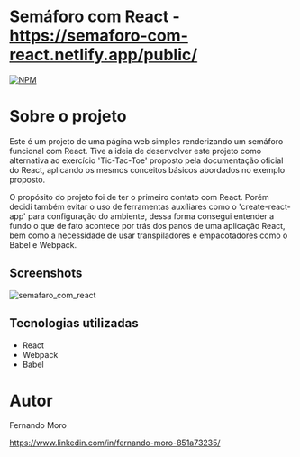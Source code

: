 # Semáforo com React - https://semaforo-com-react.netlify.app/public/
[![NPM](https://img.shields.io/npm/l/react)](https://github.com/MoroFernando/semaforo_com_react/blob/main/LICENSE) 

# Sobre o projeto

Este é um projeto de uma página web simples renderizando um semáforo funcional com React. Tive a ideia de desenvolver este projeto como alternativa ao exercício 'Tic-Tac-Toe' proposto pela documentação oficial do React, aplicando os mesmos conceitos básicos abordados no exemplo proposto. 

O propósito do projeto foi de ter o primeiro contato com React. Porém decidi também evitar o uso de ferramentas auxíliares como o 'create-react-app' para configuração do ambiente, dessa forma consegui entender a fundo o que de fato acontece por trás dos panos de uma aplicação React, bem como a necessidade de usar transpiladores e empacotadores como o Babel e Webpack.

## Screenshots
![semafaro_com_react](https://github.com/MoroFernando/semaforo_com_react/assets/106317313/628d914c-5e96-455f-a891-0b00910e69d6)

## Tecnologias utilizadas
- React
- Webpack
- Babel

# Autor

Fernando Moro

https://www.linkedin.com/in/fernando-moro-851a73235/
